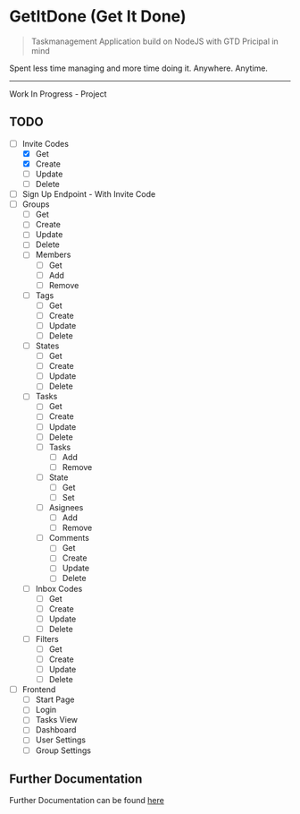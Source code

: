 # GetItDone (Get It Done)

> Taskmanagement Application build on NodeJS with GTD Pricipal in mind

Spent less time managing and more time doing it. Anywhere. Anytime.

---

Work In Progress - Project

## TODO

- [ ] Invite Codes
  - [X] Get
  - [X] Create
  - [ ] Update
  - [ ] Delete
- [ ] Sign Up Endpoint - With Invite Code
- [ ] Groups
  - [ ] Get
  - [ ] Create
  - [ ] Update
  - [ ] Delete
  - [ ] Members
    - [ ] Get
    - [ ] Add
    - [ ] Remove
  - [ ] Tags
    - [ ] Get
    - [ ] Create
    - [ ] Update
    - [ ] Delete
  - [ ] States
    - [ ] Get
    - [ ] Create
    - [ ] Update
    - [ ] Delete
  - [ ] Tasks
    - [ ] Get
    - [ ] Create
    - [ ] Update
    - [ ] Delete
    - [ ] Tasks
      - [ ] Add
      - [ ] Remove
    - [ ] State
      - [ ] Get
      - [ ] Set
    - [ ] Asignees
      - [ ] Add
      - [ ] Remove
    - [ ] Comments
      - [ ] Get
      - [ ] Create
      - [ ] Update
      - [ ] Delete
  - [ ] Inbox Codes
    - [ ] Get
    - [ ] Create
    - [ ] Update
    - [ ] Delete
  - [ ] Filters
    - [ ] Get
    - [ ] Create
    - [ ] Update
    - [ ] Delete
- [ ] Frontend
  - [ ] Start Page
  - [ ] Login
  - [ ] Tasks View
  - [ ] Dashboard
  - [ ] User Settings
  - [ ] Group Settings

## Further Documentation

Further Documentation can be found [here](DOCUMENTATION.md)
